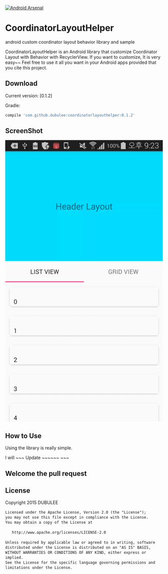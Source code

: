 [![Android Arsenal](https://img.shields.io/badge/Android%20Arsenal-CoordinatorLayoutHelper-green.svg?style=true)](https://android-arsenal.com/details/1/3101)
# CoordinatorLayoutHelper
android custom coordinator layout behavior library and sample

CoordinatorLayoutHelper is an Android library that customize Coordinator Layout with Behavior with RecyclerView.
If you want to customize, It is very easy~~ 
Feel free to use it all you want in your Android apps provided that you cite this project.

Download
--------

Current version: [0.1.2]

Gradle:
```groovy
compile 'com.github.dubulee:coordinatorlayouthelper:0.1.2'
```

ScreenShot
------
![ScreenShot](art/coordinatorlayouthelperscreenshot.gif)

How to Use
------
Using the library is really simple.

I will ~~~ Update ~~~~~~ ~~~ 

Welcome the pull request
-------------------------

License
-------------------------
Copyright 2015 DUBULEE

    Licensed under the Apache License, Version 2.0 (the "License");
    you may not use this file except in compliance with the License.
    You may obtain a copy of the License at

       http://www.apache.org/licenses/LICENSE-2.0

    Unless required by applicable law or agreed to in writing, software
    distributed under the License is distributed on an "AS IS" BASIS,
    WITHOUT WARRANTIES OR CONDITIONS OF ANY KIND, either express or implied.
    See the License for the specific language governing permissions and
    limitations under the License.
